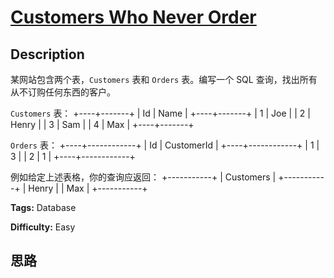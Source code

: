 # [Customers Who Never Order][title]

## Description

某网站包含两个表，`Customers` 表和 `Orders` 表。编写一个 SQL 查询，找出所有从不订购任何东西的客户。

`Customers` 表：
            +----+-------+    | Id | Name  |    +----+-------+    | 1  | Joe   |    | 2  | Henry |    | 3  | Sam   |    | 4  | Max   |    +----+-------+    

`Orders` 表：
            +----+------------+    | Id | CustomerId |    +----+------------+    | 1  | 3          |    | 2  | 1          |    +----+------------+    

例如给定上述表格，你的查询应返回：
            +-----------+    | Customers |    +-----------+    | Henry     |    | Max       |    +-----------+    


**Tags:** Database

**Difficulty:** Easy

## 思路

[title]: https://leetcode-cn.com/problems/customers-who-never-order
